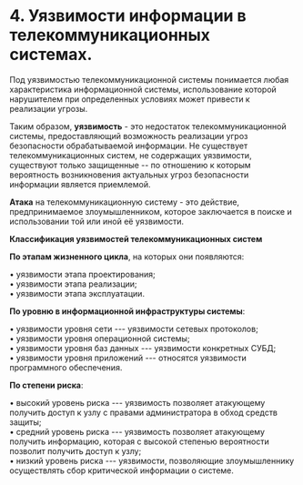 # 4. Уязвимости информации в телекоммуникационных системах.

Под уязвимостью телекоммуникационной системы понимается любая
характеристика информационной системы, использование которой нарушителем
при определенных условиях может привести к реализации угрозы.

Таким образом, **уязвимость** - это недостаток телекоммуникационной
системы, предоставляющий возможность реализации угроз безопасности
обрабатываемой информации. Не существует телекоммуникационных систем, не
содержащих уязвимости, существуют только защищенные -- по отношению к
которым вероятность возникновения актуальных угроз безопасности
информации является приемлемой.

**Атака** на телекоммуникационную систему - это действие,
предпринимаемое злоумышленником, которое заключается в поиске и
использовании той или иной её уязвимости.

**Классификация уязвимостей телекоммуникационных систем**

**По этапам жизненного цикла**, на которых они появляются:

• уязвимости этапа проектирования;\
• уязвимости этапа реализации;\
• уязвимости этапа эксплуатации.

**По уровню в информационной инфраструктуры системы**:

• уязвимости уровня сети --- уязвимости сетевых протоколов;\
• уязвимости уровня операционной системы;\
• уязвимости уровня баз данных --- уязвимости конкретных СУБД;\
• уязвимости уровня приложений --- относятся уязвимости\
программного обеспечения.

**По степени риска**:

• высокий уровень риска --- уязвимость позволяет атакующему получить
доступ к узлу с правами администратора в обход средств защиты;\
• средний уровень риска --- уязвимость позволяет атакующему получить
информацию, которая с высокой степенью вероятности позволит получить
доступ к узлу;\
• низкий уровень риска --- уязвимости, позволяющие злоумышленнику
осуществлять сбор критической информации о системе.
